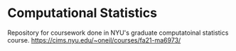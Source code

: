 # Computational Statistics
Repository for coursework done in NYU's graduate computatoinal statistics course. https://cims.nyu.edu/~oneil/courses/fa21-ma6973/
